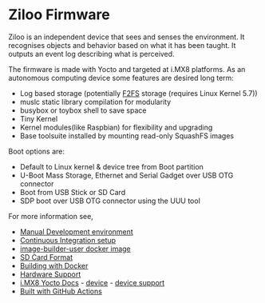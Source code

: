 # Ziloo Firmware

Ziloo is an independent device that sees and senses the environment. It recognises objects and behavior based on what it has been taught. It outputs an event log describing what is perceived.

The firmware is made with Yocto and targeted at i.MX8 platforms. 
As an autonomous computing device some features are desired long term:

- Log based storage (potentially [F2FS](https://www.kernel.org/doc/html/latest/filesystems/f2fs.html) storage (requires Linux Kernel 5.7))
- muslc static library compilation for modularity
- busybox or toybox shell to save space
- Tiny Kernel
- Kernel modules(like Raspbian) for flexibility and upgrading
- Base toolsuite installed by mounting read-only SquashFS images

Boot options are:

- Default to Linux kernel & device tree from Boot partition
- U-Boot Mass Storage, Ethernet and Serial Gadget over USB OTG connector
- Boot from USB Stick or SD Card
- SDP boot over USB OTG connector using the UUU tool


For more information see,

- [Manual Development environment](./docs/DEVELOP.md)
- [Continuous Integration setup](./docs/CONTINUOUS_INTEGRATION.md)
- [image-builder-user docker image](https://hub.docker.com/repository/docker/ziloo/image-builder-user)
- [SD Card Format](./docs/DEVELOP.md#SD_Card_Format)
- [Building with Docker](./docs/DEVELOP.md#Docker)
- [Hardware Support](./docs/imx8/HARDWARE-SUPPORT.md)
- [i.MX8 Yocto Docs](./docs/imx8/README.md) - [device](./device/imx8/README.md) - [device support](./device/imx8/SUPPORT.md)
- [Built with GitHub Actions](https://github.com/features/actions)

